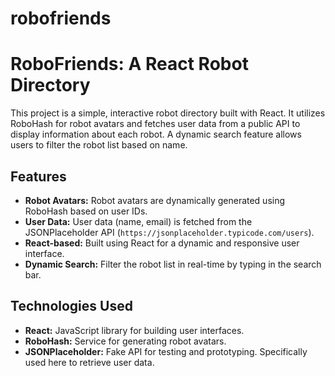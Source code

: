 # robofriends

# RoboFriends: A React Robot Directory

This project is a simple, interactive robot directory built with React. It utilizes RoboHash for robot avatars and fetches user data from a public API to display information about each robot.  A dynamic search feature allows users to filter the robot list based on name.

## Features

* **Robot Avatars:**  Robot avatars are dynamically generated using RoboHash based on user IDs.
* **User Data:** User data (name, email) is fetched from the JSONPlaceholder API (`https://jsonplaceholder.typicode.com/users`).
* **React-based:** Built using React for a dynamic and responsive user interface.
* **Dynamic Search:**  Filter the robot list in real-time by typing in the search bar.

## Technologies Used

* **React:** JavaScript library for building user interfaces.
* **RoboHash:** Service for generating robot avatars.
* **JSONPlaceholder:**  Fake API for testing and prototyping.  Specifically used here to retrieve user data.


